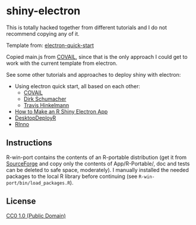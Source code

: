 # shiny-electron

This is totally hacked together from different tutorials and I do not recommend copying any of it. 

Template from: [electron-quick-start](https://github.com/electron/electron-quick-start)

Copied main.js from [COVAIL](https://github.com/COVAIL/electron-quick-start/blob/master/main.js), since that is the only approach I could get to work with the current template from electron.

See some other tutorials and approaches to deploy shiny with electron: 

* Using electron quick start, all based on each other:
    * [COVAIL](https://github.com/COVAIL/electron-quick-start)
    * [Dirk Schumacher](https://github.com/dirkschumacher/r-shiny-electron)
    * [Travis Hinkelmann](https://github.com/hinkelman/r-shiny-electron)
* [How to Make an R Shiny Electron App](https://github.com/lawalter/r-shiny-electron-app)
* [DesktopDeployR](https://github.com/wleepang/DesktopDeployR)
* [RInno](https://github.com/ficonsulting/RInno)



## Instructions
R-win-port contains the contents of an R-portable distribution (get it from [SourceForge](https://sourceforge.net/projects/rportable/) and copy only the contents of App/R-Portable/, doc and tests can be deleted to safe space, moderately). I manually installed the needed packages to the local R library before continuing (see `R-win-port/bin/load_packages.R`). 


## License

[CC0 1.0 (Public Domain)](LICENSE.md)